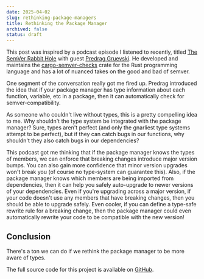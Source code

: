 ```yaml
---
date: 2025-04-02
slug: rethinking-package-managers
title: Rethinking the Package Manager
archived: false
status: draft
---
```


This post was inspired by a podcast episode I listened to recently, titled <a href="https://podcasts.apple.com/us/podcast/the-semver-rabbit-hole-with-predrag-gruevski/id1602572955?i=1000627543462" target="_blank">The SemVer Rabbit Hole</a> with guest <a href="https://predr.ag" target="_blank">Predrag Gruevski</a>. He developed and maintains the <a href="https://github.com/obi1kenobi/cargo-semver-checks" target="_blank">cargo-semver-checks</a> crate for the Rust programming language and has a lot of nuanced takes on the good and bad of semver.

One segment of the conversation really got me fired up. Predrag introduced the idea that if your package manager has type information about each function, variable, etc in a package, then it can automatically check for semver-compatibility.

As someone who couldn't live without types, this is a pretty compelling idea to me. Why shouldn't the type system be integrated with the package manager? Sure, types aren't perfect (and only the gnarliest type systems attempt to be perfect), but if they can catch bugs in our functions, why shouldn't they also catch bugs in our dependencies?

This podcast got me thinking that if the package manager knows the types of members, we can enforce that breaking changes introduce major version bumps. You can also gain more confidence that minor version upgrades won't break you (of course no type-system can guarantee this). Also, if the package manager knows which members are being imported from dependencies, then it can help you safely auto-upgrade to newer versions of your dependencies. Even if you're upgrading across a major version, if your code doesn't use any members that have breaking changes, then you should be able to upgrade safely. Even cooler, if you can define a type-safe rewrite rule for a breaking change, then the package manager could even automatically rewrite your code to be compatible with the new version!

## Conclusion

There's a ton we can do if we rethink the package manager to be more aware of types.

The full source code for this project is available on <a href="https://github.com/gregorybchris/myxa" target="_blank">GitHub</a>.
